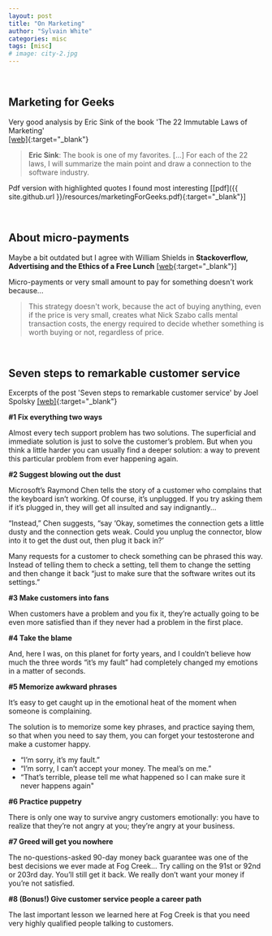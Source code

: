 ```yaml
---
layout: post
title: "On Marketing"
author: "Sylvain White"
categories: misc
tags: [misc]
# image: city-2.jpg
---
```

<br/>

## Marketing for Geeks

Very good analysis by Eric Sink of the book 'The 22 Immutable Laws of Marketing'  
[[web]](https://ericsink.com/Immutable_Laws.pdf){:target="_blank"} 

> **Eric Sink**: The book is one of my favorites. [...] For each of the 22 laws, I will summarize the main point and draw a connection to the software industry. 

Pdf version with highlighted quotes I found most interesting [[pdf]({{ site.github.url }}/resources/marketingForGeeks.pdf){:target="_blank"}]

<br/>

## About micro-payments

Maybe a bit outdated but I agree with William Shields in **Stackoverflow, Advertising and the Ethics of a Free Lunch** [[web](http://www.cforcoding.com/2009/10/stackoverflow-advertising-and-ethics-of.html){:target="_blank"}]

Micro-payments or very small amount to pay for something doesn't work because...

> This strategy doesn't work, because the act of buying anything, even if the price is very small, creates what Nick Szabo calls mental transaction costs, the energy required to decide whether something is worth buying or not, regardless of price.

<br/>

## Seven steps to remarkable customer service

Excerpts of the post 'Seven steps to remarkable customer service' by Joel Spolsky
[[web]](https://www.joelonsoftware.com/2007/02/19/seven-steps-to-remarkable-customer-service/){:target="_blank"} 


**#1 Fix everything two ways**

Almost every tech support problem has two solutions. The superficial and immediate solution is just to solve the customer’s problem. But when you think a little harder you can usually find a deeper solution: a way to prevent this particular problem from ever happening again.

**#2 Suggest blowing out the dust**

Microsoft’s Raymond Chen tells the story of a customer who complains that the keyboard isn’t working. Of course, it’s unplugged. If you try asking them if it’s plugged in, they will get all insulted and say indignantly...

“Instead,” Chen suggests, “say ‘Okay, sometimes the connection gets a little dusty and the connection gets weak. Could you unplug the connector, blow into it to get the dust out, then plug it back in?’

Many requests for a customer to check something can be phrased this way. Instead of telling them to check a setting, tell them to change the setting and then change it back “just to make sure that the software writes out its settings.”

**#3 Make customers into fans**

When customers have a problem and you fix it, they’re actually going to be even more satisfied than if they never had a problem in the first place.

**#4 Take the blame**

And, here I was, on this planet for forty years, and I couldn’t believe how much the three words “it’s my fault” had completely changed my emotions in a matter of seconds.

**#5 Memorize awkward phrases**

It’s easy to get caught up in the emotional heat of the moment when someone is complaining.

The solution is to memorize some key phrases, and practice saying them, so that when you need to say them, you can forget your testosterone and make a customer happy.

- “I’m sorry, it’s my fault.”
- “I’m sorry, I can’t accept your money. The meal’s on me.”
- “That’s terrible, please tell me what happened so I can make sure it never happens again"

**#6 Practice puppetry**

There is only one way to survive angry customers emotionally: you have to realize that they’re not angry at you; they’re angry at your business.

**#7 Greed will get you nowhere**

The no-questions-asked 90-day money back guarantee was one of the best decisions we ever made at Fog Creek... Try calling on the 91st or 92nd or 203rd day. You’ll still get it back. We really don’t want your money if you’re not satisfied.

**#8 (Bonus!) Give customer service people a career path**

The last important lesson we learned here at Fog Creek is that you need very highly qualified people talking to customers.
